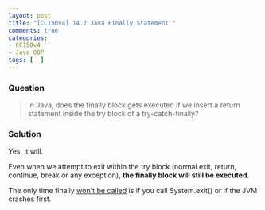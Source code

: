 ```yaml
---
layout: post
title: "[CC150v4] 14.2 Java Finally Statement "
comments: true
categories:
- CC150v4
- Java OOP
tags: [  ]
---
```


### Question

> In Java, does the finally block gets executed if we insert a return statement inside the try block of a try-catch-finally?

### Solution

Yes, it will.

Even when we attempt to exit within the try block (normal exit, return, continue, break or any exception), __the finally block will still be executed__. 

The only time finally [won't be called](http://stackoverflow.com/a/65049) is if you call System.exit() or if the JVM crashes first.
